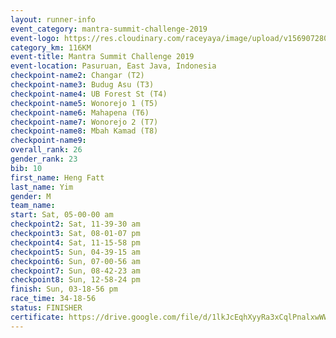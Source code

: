 ```yaml
---
layout: runner-info 
event_category: mantra-summit-challenge-2019 
event-logo: https://res.cloudinary.com/raceyaya/image/upload/v1569072809/logo/mantra-image_segrbx.jpg
category_km: 116KM 
event-title: Mantra Summit Challenge 2019 
event-location: Pasuruan, East Java, Indonesia 
checkpoint-name2: Changar (T2) 
checkpoint-name3: Budug Asu (T3) 
checkpoint-name4: UB Forest St (T4) 
checkpoint-name5: Wonorejo 1 (T5) 
checkpoint-name6: Mahapena (T6) 
checkpoint-name7: Wonorejo 2 (T7) 
checkpoint-name8: Mbah Kamad (T8) 
checkpoint-name9: 
overall_rank: 26
gender_rank: 23
bib: 10
first_name: Heng Fatt
last_name: Yim
gender: M
team_name: 
start: Sat, 05-00-00 am
checkpoint2: Sat, 11-39-30 am
checkpoint3: Sat, 08-01-07 pm
checkpoint4: Sat, 11-15-58 pm
checkpoint5: Sun, 04-39-15 am
checkpoint6: Sun, 07-00-56 am
checkpoint7: Sun, 08-42-23 am
checkpoint8: Sun, 12-58-24 pm
finish: Sun, 03-18-56 pm
race_time: 34-18-56
status: FINISHER
certificate: https://drive.google.com/file/d/1lkJcEqhXyyRa3xCqlPnalxwWWW6mg8cr/view?usp=sharing
---
```

